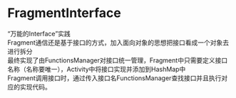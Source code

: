 # FragmentInterface
“万能的Interface”实践  
Fragment通信还是基于接口的方式，加入面向对象的思想把接口看成一个对象去进行拆分  
最终实现了由FunctionsManager对接口统一管理，Fragment中只需要定义接口名称（名称要唯一），Activity中将接口实现并添加到HashMap中  
Fragment调用接口时，通过传入接口名FunctionsManager查找接口并且执行对应的实现代码。
